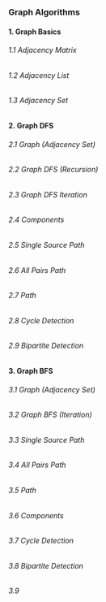 ### Graph Algorithms

#### 1. Graph Basics
###### 1.1 Adjacency Matrix
###### 1.2 Adjacency List
###### 1.3 Adjacency Set

#### 2. Graph DFS
###### 2.1 Graph (Adjacency Set)
###### 2.2 Graph DFS (Recursion)
###### 2.3 Graph DFS Iteration
###### 2.4 Components
###### 2.5 Single Source Path
###### 2.6 All Pairs Path
###### 2.7 Path
###### 2.8 Cycle Detection
###### 2.9 Bipartite Detection

#### 3. Graph BFS
###### 3.1 Graph (Adjacency Set)
###### 3.2 Graph BFS (Iteration)
###### 3.3 Single Source Path
###### 3.4 All Pairs Path
###### 3.5 Path
###### 3.6 Components
###### 3.7 Cycle Detection
###### 3.8 Bipartite Detection
###### 3.9 

